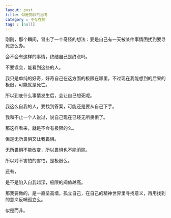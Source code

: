 ```yaml
---
layout: post
title: 似是而非的思考
category : 不存在的
tags : [null]
---
```


刚刚，那个瞬间，冒出了一个奇怪的想法：要是自己有一天被某件事情困扰到要寻死怎么办。

会不会有这样的事情，终结自己是终点吗。

不要误会，能看到这些的人。

我只是单纯的好奇，好奇自己在这方面的极限在哪里，不过现在我能想到的后果的极限，可能就是死亡。

所以到底什么事情发生后，会让自己想死呢。

我这么自我的人，要找到答案，可能还是要从自己下手。

我和不止一个人说过，说自己现在已经无所畏惧了。

那这样看来，就是不会有极限的么。

但是无所畏惧又让我畏惧。

无所畏惧不能改变，所以畏惧也不能消除。

所以对不害怕的害怕，是极限么。

还有，

是不是陷入自我越深，极限的阀值越高。

那我要做的，是一直垒高墙，孤立自己，在自己的精神世界里寻找意义，再用找到的意义反哺孤立么。

似是而非。
